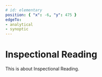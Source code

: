 ```yaml
---
# id: elementary
position: { "x": -6, "y": 475 }
edgeTo:
- analytical
- synoptic
---
```


# Inspectional Reading

This is about Inspectional Reading.